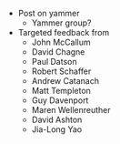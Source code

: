- Post on yammer
  - Yammer group?
- Targeted feedback from
  * John McCallum
  - David Chagne
  - Paul Datson
  - Robert Schaffer
  - Andrew Catanach
  - Matt Templeton
  - Guy Davenport
  - Maren Wellenreuther
  - David Ashton
  - Jia-Long Yao
 